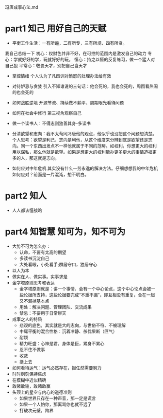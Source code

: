 冯唐成事心法.md

# part1 知己 用好自己的天赋

* 平衡工作生活：一有所逼，二有所专，三有所规，四有所贪。

我自己总结一下
初心：权财色并非不好，在可控的范围内是激发自己的动力
专心：学就好好的学，玩就好好的玩。
恒心：持之以恒的反复练习，做一个猛人对自己狠
平常心：敬畏天才，别把自己当天才

* 掌控情绪
个人认为了凡四训对愤怒的处理办法给有效

* 对待妒忌与贪婪
引入不知谁说的三句话：他会死的，我也会死的，周围看热闹的也会死的

* 如何战胜逆境
开源节流、持续做不躺平、周期眼光看待问题

* 如何在社会中修行
第三视角观察自己

* 做一个读书人：不得志则独善其身-多读书

* 分清欲望和志向：我不太苟同冯唐他的观点，他似乎也没把这个问题想清楚。
个人思考：欲望是利己、志向是利他，从这个维度来分辨到底是欲望还是志向。同一个东西出发点不一样他就属于不同的范畴。如权利，你想更大的权利用以谋私，那么他就是欲望。如果是想更大的权利能办更多更大的事情造福更多的人，那这就是志向。

* 如何应对中年危机
其实没有什么一劳永逸的解决方法。仔细想想我的中年危机如何应对？前面是一片混沌，想不明白。

# part2 知人
* 人人都该懂战略

# part4 知智慧 知可为，知不可为
* 大势不可为怎么办：
	* 认命，不要有太高的期望
	* 多读书沉淀自己
	* 大处看眼，小处看手;群居守口，独居守心
* 以人为本
* 做实在人、做实事。实事求是
* 金字塔原则思考和表达
	* 金字塔原则就是：讲一个事情，会有一个中心论点，这个中心论点会被一些论据所支持，这些论据要完成“不重不漏”，即互相没有重复，合在一起又不漏掉基本点
	* 用处：解决问题、管理团队、交流成果
	* 禁忌：不要用于日常聊天
* 成事之人的特质
	* 悲观的底色，其实就是大的志向，与世俗不符、不被理解
	* 中庸平衡的混合性格：沉着冷静、杀伐果断（匪气）
	* 耐烦
	* 精力旺盛：心神是君，身体是臣，累身不累心
	* 忍不住不做事
	* 收敛
	* 挺上去
* 如何看待运气：运气必然存在，担任然需要努力
* 时时刻刻保持焦虑
* 在模糊中近似精确
* 敢赌敢输，敢赌敢赢
* 头顶上的星空与内心的道德准则
	* 如果世界只存在一种声音，那一定是谎言
	* 如果一个人怕你，那离骂你也就不远了
	* 打破次元壁，跨界

















































